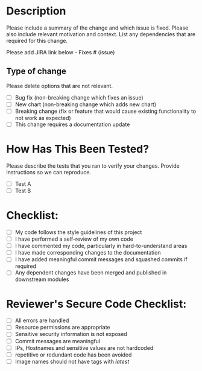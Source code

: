 # Description

Please include a summary of the change and which issue is fixed. Please also include relevant motivation and context. List any dependencies that are required for this change.

Please add JIRA link below -
Fixes # (issue)

## Type of change

Please delete options that are not relevant.

- [ ] Bug fix (non-breaking change which fixes an issue)
- [ ] New chart (non-breaking change which adds new chart)
- [ ] Breaking change (fix or feature that would cause existing functionality to not work as expected)
- [ ] This change requires a documentation update

# How Has This Been Tested?

Please describe the tests that you ran to verify your changes. Provide instructions so we can reproduce.

- [ ] Test A
- [ ] Test B

# Checklist:

- [ ] My code follows the style guidelines of this project
- [ ] I have performed a self-review of my own code
- [ ] I have commented my code, particularly in hard-to-understand areas
- [ ] I have made corresponding changes to the documentation
- [ ] I have added meaningful commit messages and squashed commits if required
- [ ] Any dependent changes have been merged and published in downstream modules

# Reviewer's Secure Code Checklist:

- [ ] All errors are handled
- [ ] Resource permissions are appropriate
- [ ] Sensitive security information is not exposed
- [ ] Commit messages are meaningful
- [ ] IPs, Hostnames and sensitive values are not hardcoded
- [ ] repetitive or redundant code has been avoided
- [ ] Image names should not have tags with *latest*